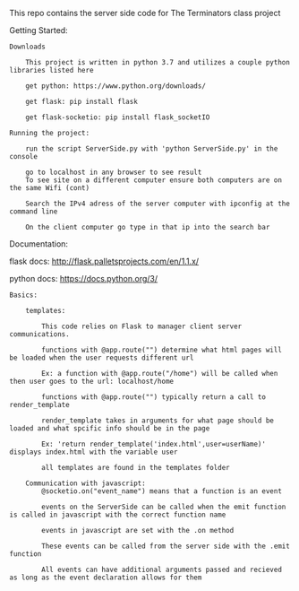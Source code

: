 This repo contains the server side code for The Terminators class project

Getting Started:

	Downloads
	
		This project is written in python 3.7 and utilizes a couple python libraries listed here
		
		get python: https://www.python.org/downloads/
		
		get flask: pip install flask 
		
		get flask-socketio: pip install flask_socketIO
		
	Running the project:
	
		run the script ServerSide.py with 'python ServerSide.py' in the console
		
		go to localhost in any browser to see result
		To see site on a different computer ensure both computers are on the same Wifi (cont)
		
		Search the IPv4 adress of the server computer with ipconfig at the command line
		
		On the client computer go type in that ip into the search bar
		
Documentation:

flask docs: http://flask.palletsprojects.com/en/1.1.x/

python docs: https://docs.python.org/3/

	Basics:
	
		templates:
		
			This code relies on Flask to manager client server communications.
			
			functions with @app.route("") determine what html pages will be loaded when the user requests different url
			
			Ex: a function with @app.route("/home") will be called when then user goes to the url: localhost/home
			
			functions with @app.route("") typically return a call to render_template
			
			render_template takes in arguments for what page should be loaded and what spcific info should be in the page
			
			Ex: 'return render_template('index.html',user=userName)' displays index.html with the variable user
			
			all templates are found in the templates folder
	
		Communication with javascript:
			@socketio.on("event_name") means that a function is an event
			
			events on the ServerSide can be called when the emit function is called in javascript with the correct function name
			
			events in javascript are set with the .on method 
			
			These events can be called from the server side with the .emit function 
			
			All events can have additional arguments passed and recieved as long as the event declaration allows for them
			
	